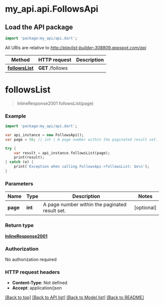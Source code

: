 # my_api.api.FollowsApi

## Load the API package
```dart
import 'package:my_api/api.dart';
```

All URIs are relative to *http://playlist-builder-308809.appspot.com/api*

Method | HTTP request | Description
------------- | ------------- | -------------
[**followsList**](FollowsApi.md#followslist) | **GET** /follows | 


# **followsList**
> InlineResponse2001 followsList(page)



### Example
```dart
import 'package:my_api/api.dart';

var api_instance = new FollowsApi();
var page = 56; // int | A page number within the paginated result set.

try {
    var result = api_instance.followsList(page);
    print(result);
} catch (e) {
    print('Exception when calling FollowsApi->followsList: $e\n');
}
```

### Parameters

Name | Type | Description  | Notes
------------- | ------------- | ------------- | -------------
 **page** | **int**| A page number within the paginated result set. | [optional] 

### Return type

[**InlineResponse2001**](InlineResponse2001.md)

### Authorization

No authorization required

### HTTP request headers

 - **Content-Type**: Not defined
 - **Accept**: application/json

[[Back to top]](#) [[Back to API list]](../README.md#documentation-for-api-endpoints) [[Back to Model list]](../README.md#documentation-for-models) [[Back to README]](../README.md)

